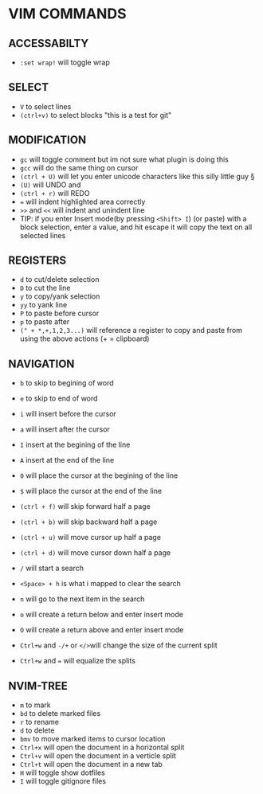 # VIM COMMANDS

## ACCESSABILTY
- `:set wrap!` will toggle wrap

## SELECT
- `V` to select lines 
- `(ctrl+v)` to select blocks "this is a test for git"

## MODIFICATION
- `gc` will toggle comment but im not sure what plugin is doing this
- `gcc` will do the same thing on cursor
- `(ctrl + U)` will let you enter unicode characters like this silly little guy §
- `(U)` will UNDO and 
- `(ctrl + r)` will REDO
- `=` will indent highlighted area correctly
- `>>` and `<<` will indent and unindent line
- TIP: if you enter Insert mode(by pressing `<Shift> I`) (or paste) with a block selection, enter a value, and hit escape it will copy the text on all selected lines

## REGISTERS
- `d` to cut/delete selection
- `D` to cut the line
- `y` to copy/yank selection
- `yy` to yank line 
- `P` to paste before cursor
- `p` to paste after
- `(" + *,+,1,2,3...)` will reference a register to copy and paste from using the above actions (+ = clipboard)

## NAVIGATION
- `b` to skip to begining of word
- `e` to skip to end of word

- `i` will insert before the cursor
- `a` will insert after the cursor
- `I` insert at the begining of the line
- `A` insert at the end of the line

- `0` will place the cursor at the begining of the line
- `$` will place the cursor at the end of the line

- `(ctrl + f)` will skip forward half a page
- `(ctrl + b)` will skip backward half a page
- `(ctrl + u)` will move cursor up half a page
- `(ctrl + d)` will move cursor down half a page

- `/` will start a search
- `<Space> + h` is what i mapped to clear the search
- `n` will go to the next item in the search

- `o` will create a return below and enter insert mode
- `O` will create a return above and enter insert mode

- `Ctrl+w` and `-/+` or `</>`will change the size of the current split
- `Ctrl+w` and `=` will equalize the splits


## NVIM-TREE
- `m` to mark
- `bd` to delete marked files
- `r` to rename
- `d` to delete
- `bmv` to move marked items to cursor location
- `Ctrl+x` will open the document in a horizontal split
- `Ctrl+v` will open the document in a verticle split
- `Ctrl+t` will open the document in a new tab
- `H` will toggle show dotfiles
- `I` will toggle gitignore files



